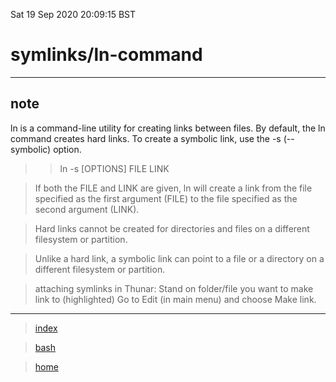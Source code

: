 Sat 19 Sep 2020 20:09:15 BST

# symlinks/ln-command
___

## note

ln is a command-line utility for creating links between files. By default, the ln command creates hard links. To create a symbolic link, use the -s (--symbolic) option.

>> ln -s [OPTIONS] FILE LINK

> If both the FILE and LINK are given, ln will create a link from the file specified as the first argument (FILE) to the file specified as the second argument (LINK).

> Hard links cannot be created for directories and files on a different filesystem or partition.

> Unlike a hard link, a symbolic link can point to a file or a directory on a different filesystem or partition.

> attaching symlinks in Thunar: Stand on folder/file you want to make link to (highlighted) Go to Edit (in main menu) and choose Make link.

___
> [index](./index-file.md)

> [bash](./bash-index.md)

> [home](./home.md) 

